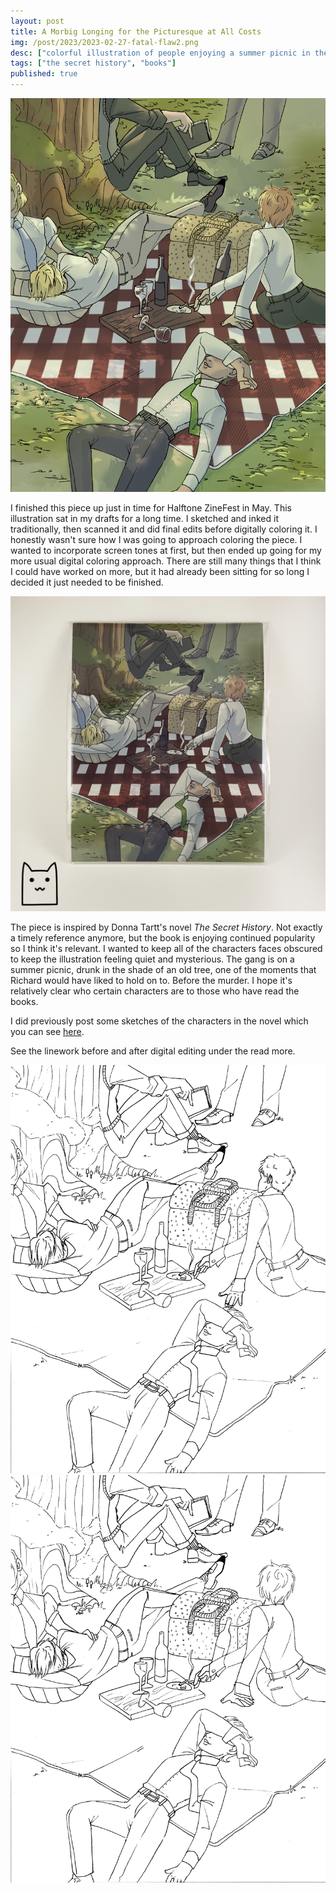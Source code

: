 ```yaml
---
layout: post
title: A Morbig Longing for the Picturesque at All Costs
img: /post/2023/2023-02-27-fatal-flaw2.png
desc: ["colorful illustration of people enjoying a summer picnic in the shade."]
tags: ["the secret history", "books"]
published: true
---
```


<a href="/assets/img/post/2023/2023-02-27-fatal-flaw2.png"><img src="/assets/img/post/2023/2023-02-27-fatal-flaw2.png"></a>

I finished this piece up just in time for Halftone ZineFest in May. This illustration sat in my drafts for a long time. I sketched and inked it traditionally, then scanned it and did final edits before digitally coloring it. I honestly wasn't sure how I was going to approach coloring the piece. I wanted to incorporate screen tones at first, but then ended up going for my more usual digital coloring approach. There are still many things that I think I could have worked on more, but it had already been sitting for so long I decided it just needed to be finished.

<a href="/assets/img/post/2023/2023-02-27-fatal-flaw1.png"><img src="/assets/img/post/2023/2023-02-27-fatal-flaw1.png"></a>

The piece is inspired by Donna Tartt's novel *The Secret History*. Not exactly a timely reference anymore, but the book is enjoying continued popularity so I think it's relevant. I wanted to keep all of the characters faces obscured to keep the illustration feeling quiet and mysterious. The gang is on a summer picnic, drunk in the shade of an old tree, one of the moments that Richard would have liked to hold on to. Before the murder. I hope it's relatively clear who certain characters are to those who have read the books.

I did previously post some sketches of the characters in the novel which you can see [here](https://www.danaamundsen.com/2023/03/11/the-secret-history.html).

See the linework before and after digital editing under the read more.

<!--more-->

<a href="/assets/img/post/2023/2023-02-27-fatal-flaw-inks.png"><img src="/assets/img/post/2023/2023-02-27-fatal-flaw-inks.png"></a>
<a href="/assets/img/post/2023/2023-02-27-fatal-flaw.png"><img src="/assets/img/post/2023/2023-02-27-fatal-flaw.png"></a>
